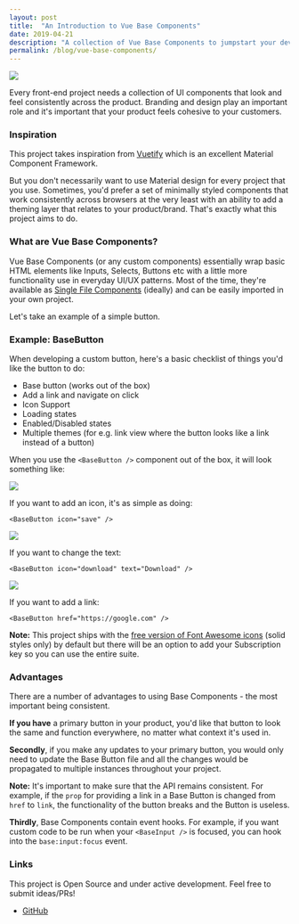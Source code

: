 ```yaml
---
layout: post
title:  "An Introduction to Vue Base Components"
date: 2019-04-21
description: "A collection of Vue Base Components to jumpstart your development"
permalink: /blog/vue-base-components/
---
```


![](https://i.imgur.com/wB8Tk90.png)

Every front-end project needs a collection of UI components that look and feel consistently across the product. Branding and design play an important role and it's important that your product feels cohesive to your customers.

### Inspiration

This project takes inspiration from [Vuetify](https://vuetifyjs.com/en/) which is an excellent Material Component Framework.

But you don't necessarily want to use Material design for every project that you use. Sometimes, you'd prefer a set of minimally styled components that work consistently across browsers at the very least with an ability to add a theming layer that relates to your product/brand. That's exactly what this project aims to do.

### What are Vue Base Components?

Vue Base Components (or any custom components) essentially wrap basic HTML elements like Inputs, Selects, Buttons etc with a little more functionality use in everyday UI/UX patterns. Most of the time, they're available as [Single File Components](https://vuejs.org/v2/guide/single-file-components.html) (ideally) and can be easily imported in your own project.

Let's take an example of a simple button.

### Example: BaseButton

When developing a custom button, here's a basic checklist of things you'd like the button to do:

* Base button (works out of the box)
* Add a link and navigate on click
* Icon Support
* Loading states
* Enabled/Disabled states
* Multiple themes (for e.g. link view where the button looks like a link instead of a button)

When you use the ```<BaseButton />``` component out of the box, it will look something like:

![](https://i.imgur.com/F2p7Kl9.png)

If you want to add an icon, it's as simple as doing:

```
<BaseButton icon="save" />
```

![](https://i.imgur.com/qqyZQFz.png)

If you want to change the text:

```
<BaseButton icon="download" text="Download" />
```

![](https://i.imgur.com/DnQZHND.png)

If you want to add a link:

```
<BaseButton href="https://google.com" />
```

**Note:** This project ships with the [free version of Font Awesome icons](https://fontawesome.com/icons?d=gallery&s=solid&m=free) (solid styles only) by default but there will be an option to add your Subscription key so you can use the entire suite.

### Advantages

There are a number of advantages to using Base Components - the most important being consistent.

**If you have** a primary button in your product, you'd like that button to look the same and function everywhere, no matter what context it's used in.

**Secondly**, if you make any updates to your primary button, you would only need to update the Base Button file and all the changes would be propagated to multiple instances throughout your project.

**Note:** It's important to make sure that the API remains consistent. For example, if the ```prop``` for providing a link in a Base Button is changed from ```href``` to ```link```, the functionality of the button breaks and the Button is useless.

**Thirdly**, Base Components contain event hooks. For example, if you want custom code to be run when your ```<BaseInput />``` is focused, you can hook into the ```base:input:focus``` event.

### Links

This project is Open Source and under active development. Feel free to submit ideas/PRs!

* [GitHub](https://github.com/kunalnagar/vue-base-components)
